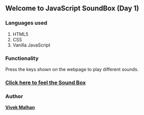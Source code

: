 ## Welcome to JavaScript SoundBox (Day 1)

### Languages used
1. HTML5
2. CSS
3. Vanilla JavaScript

### Functionality

Press the keys shown on the webpage to play different sounds.

### [Click here to feel the Sound Box](https://docvvk.github.io/js-drumkit-1/)

### Author
[**Vivek Malhan**](https://docvvk.github.io/Portfolio/)
